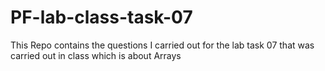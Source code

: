 # PF-lab-class-task-07
This Repo contains the questions I carried out for the lab task 07 that was carried out in class which is about Arrays
